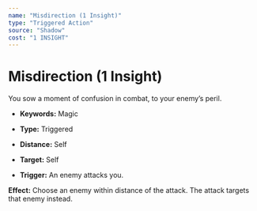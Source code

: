 ```yaml
---
name: "Misdirection (1 Insight)"
type: "Triggered Action"
source: "Shadow"
cost: "1 INSIGHT"
---
```


# Misdirection (1 Insight)

You sow a moment of confusion in combat, to your enemy’s peril.


- **Keywords:** Magic

- **Type:** Triggered

- **Distance:** Self

- **Target:** Self

- **Trigger:** An enemy attacks you.

**Effect:** Choose an enemy within distance of the attack. The attack targets that enemy instead.
